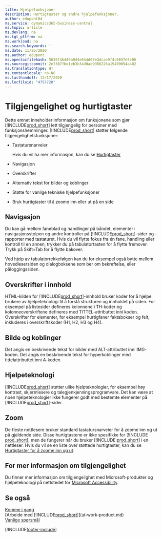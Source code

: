 ```yaml
---
title: Hjelpefunksjoner
description: Hurtigtaster og andre hjelpefunksjoner.
author: edupont04
ms.service: dynamics365-business-central
ms.topic: article
ms.devlang: na
ms.tgt_pltfrm: na
ms.workload: na
ms.search.keywords: ''
ms.date: 11/26/2020
ms.author: edupont
ms.openlocfilehash: 5636f4b449a944e6b4d67e3dcae9f4c6657e5e06
ms.sourcegitcommit: 2e7307fbe1eb3b34d0ad9356226a19409054a402
ms.translationtype: HT
ms.contentlocale: nb-NO
ms.lasthandoff: 12/17/2020
ms.locfileid: "4757720"
---
```

# <a name="accessibility-and-keyboard-shortcuts"></a>Tilgjengelighet og hurtigtaster

Dette emnet inneholder informasjon om funksjonene som gjør [!INCLUDE[prod_short](includes/prod_short.md)] lett tilgjengelig for personer med funksjonshemminger. [!INCLUDE[prod_short](includes/prod_short.md)] støtter følgende tilgjengelighetsfunksjoner:  

- Tastatursnarveier

    Hvis du vil ha mer informasjon, kan du se  [Hurtigtaster](keyboard-shortcuts.md)

- Navigasjon  

- Overskrifter  

- Alternativ tekst for bilder og koblinger  

- Støtte for vanlige tekniske hjelpefunksjoner  

- Bruk hurtigtaster til å zoome inn eller ut på en side

<!-- moved to separate article
##  <a name="Keyboard"></a> Keyboard Shortcuts in the browser
 [!INCLUDE[prod_short](includes/prod_short.md)] supports the keyboard shortcuts that are supported by most web browsers. The keyboard shortcuts described here refer to the U.S. keyboard layout. The layout of the keys on other keyboards may not correspond exactly to the keys on a U.S. keyboard.  

|To do this|Press|  
|----------------|-----------|  
|To move focus to the next or previous control or element on a page, such as buttons, fields, or items in a list.|Tab, Shift+Tab|  
|To enable or access the element or control that is in focus.|Enter|  
|To scroll items up and down in a list.|Up Arrow, Down Arrow|  
|To scroll columns of an item left and right in a list.|Left Arrow, Right Arrow|  
|To open a drop-down list or look up a value for a field.|Alt+Down Arrow|  
|To move focus to the next element outside the list.|Ctrl + Enter|  
|To see the transactions that resulted in a calculated value in a field.|Alt+Right Arrow|  

-->

## <a name="navigation"></a><a name="Navigation"></a> Navigasjon  
 Du kan gå mellom faneblad og handlinger på båndet, elementer i navigasjonsstolpen og andre kontroller på [!INCLUDE[prod_short](includes/prod_short.md)]-sider og -rapporter med tastaturet. Hvis du vil flytte fokus fra én fane, handling eller kontroll til en annen, trykker du på tabulatortasten for å flytte fremover. Trykk på Skift+Tab for å flytte bakover.  

 Ved hjelp av tabulatorrekkefølgen kan du for eksempel også bytte mellom hovedlesersiden og dialogboksene som ber om bekreftelse, eller påloggingssiden.  

## <a name="headings-in-content"></a><a name="Headings"></a> Overskrifter i innhold
 
 HTML-kilden for [!INCLUDE[prod_short](includes/prod_short.md)]-innhold bruker koder for å hjelpe brukere av hjelpeteknologi til å forstå strukturen og innholdet på siden. For eksempel på listesider defineres kolonnene i TH-koder og kolonneoverskriftene defineres med TITTEL-attributtet inni koden. Overskrifter for elementer, for eksempel hurtigfaner faktabokser og felt, inkluderes i overskriftskoder (H1, H2, H3 og H4).  

## <a name="image-and-links"></a><a name="Images"></a> Bilde og koblinger

 Det angis en beskrivende tekst for bilder med ALT-attributtet inni IMG-koden. Det angis en beskrivende tekst for hyperkoblinger med tittelattributtet inni A-koden.  

## <a name="assistive-technologies"></a><a name="AssistiveTech"></a> Hjelpeteknologi

[!INCLUDE[prod_short](includes/prod_short.md)] støtter ulike hjelpteknologier, for eksempel høy kontrast, skjermlesere og talegjenkjenningsprogramvare. Det kan være at noen hjelpeteknologier ikke fungerer godt med bestemte elementer på [!INCLUDE[prod_short](includes/prod_short.md)]-sider.  

## <a name="zoom"></a><a name="zoom"></a> Zoom

De fleste nettlesere bruker standard tastatursnarveier for å zoome inn og ut på gjeldende side. Disse hurtigtastene er ikke spesifikke for [!INCLUDE [prod_short](includes/prod_short.md)], men de fungerer når du bruker [!INCLUDE [prod_short](includes/prod_short.md)] i en nettleser. Hvis du vil se en liste over støttede hurtigtaster, kan du se [Hurtigtaster for å zoome inn og ut](keyboard-shortcuts.md#zoomshortcuts).  

## <a name="for-more-accessibility-information"></a>For mer informasjon om tilgjengelighet

Du finner mer informasjon om tilgjengelighet med Microsoft-produkter og hjelpeteknologi på nettstedet for [Microsoft Accessibility](https://go.microsoft.com/fwlink/?LinkId=262160).

## <a name="see-also"></a>Se også

[Komme i gang](product-get-started.md)  
[Arbeide med [!INCLUDE[prod_short](includes/prod_short.md)]](ui-work-product.md)  
[Vanlige spørsmål](across-faq.md)  


[!INCLUDE[footer-include](includes/footer-banner.md)]